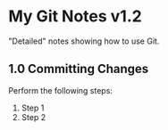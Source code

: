 # My Git Notes v1.2

"Detailed" notes showing how to use Git.

## 1.0 Committing Changes

Perform the following steps:

1. Step 1
2. Step 2
